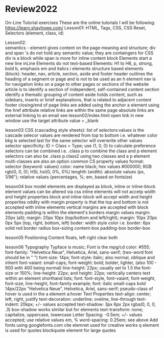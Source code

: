 # Review2022

On-Line Tutorial exercises
These are the online tutorials I will be following:
https://learn.shayhowe.com/
Lesson01:
HTML, Tags, CSS, CSS Reset, Selectors (element, class, id)

Lesson02:  
semantics - element gives content on the page meaning and structure;
div and span 's do not hold any semantic value; they are containgers for CSS
div is a block while span is more for inline content
block Elements start a new line
inLine Elements do not
text-based Elements: H1 to H6, p, strong, bold b, emphasis em and italics i elements
structure based elements (block): header, nav, article, section, aside and footer
header outlines the heading of a segment or page and is not to be used as an h element
nav is for navigation links on a page to other pages or sections of the website
article is to identify a section of independent, self-contained content
section identify a thematic grouping of content
aside holds content, such as sidebars, inserts or brief explanations, that is related to adjacent content
footer closing/end of page
links are added using the anchor a element using the href attribute
relative links are within the same page
absolute links are external
linking to an email see lesson02/index.html
open link in new window use the target attribute value = \_blank

lesson03
CSS (cascading style sheets):
list of selectors:values is the cascade
selecor values are rendered from top to bottom
i.e. whatever color bkg is selected last for the same selector will overwrite other values
selector specificity: ID > Class > Type; use (1, 0, 0) to calculate preference
selectors can be combined i.e. .class p to combine the class and p element
selectors can also be .class p.class2 using two classes and a p element
multi-classes are also an option
common CS property values
format: selector {keyword: values}
color: name black; hex values #000000; RGB rgb(0, 0, 0); HSL hsl(0, 0%, 0%)
lenghth (width): absolute values (px, 1/96"); relative values (percentages, %; em, based on fontsize)

lesson04
box model
elements are displayed as block, inline or inline-block
element values can be altered via css
inline elements will not accetp width and height properties
block and inline-block will accept width and height properties
oddity with margin property is that the top and bottom is not accepted with inline elements
vertical margins are accepted with block elements
padding is within the element's borders
margin values margin: 20px (all); margin: 20px 10px (top/bottom and left/right); margin: 10px 20px 0px 5px (top, right, bottom, left)
boder: width style color i.e. border: 6px solid red
border radius
box-sizing content-box padding-box border-box

lesson05
Positioning Content
floats, left right
clear both

lesson06
Typography
Typface is music; Font is the mpg/cd
color: #555;
font-family: "Helvetica Neue", Helvetica, Ariel, sans-serif; (two-word font should be in " ")
font-size: 14px;
font-style: italic; also normal, oblique and inherit
font-vaiant: small-caps;
font-weight: bold; bolder, lighter, (also 100 - 900 with 400 being normal)
line-height: 22px; usually set to 1.5 the font-size or 150%;
line-height: 22px; and height: 22px; vertically centers text within an element
shorthand lists; font: font-style, font-vaiant, font-weight, font-size, line-height, font-family
example; font: italic small-caps bold 14px/22px "Helvetica Neue", Helvetica, Ariel, sans-serif;
pseudo-class of hover is used in the a element a:hover
Text Properties
text-align: center; left, right, justify
text-decoration: underline; oveline, line-through
text-indent: 20kpx; +/- values accepted
text-shadow: 3px 6px 2px rgba(0, 0, 0, .3)
box-shadow works similar but for elements
text-transform: none; capitalize, uppercase, lowercase
Letter Spacing: -0.5em; +/- values accepted; use relative values em, %
word-spacing: 0.25em; see above
Add fonts using googlefonts.com
cite elemnet used for creative works
q element is used for quotes
blockquote element for large quotes
